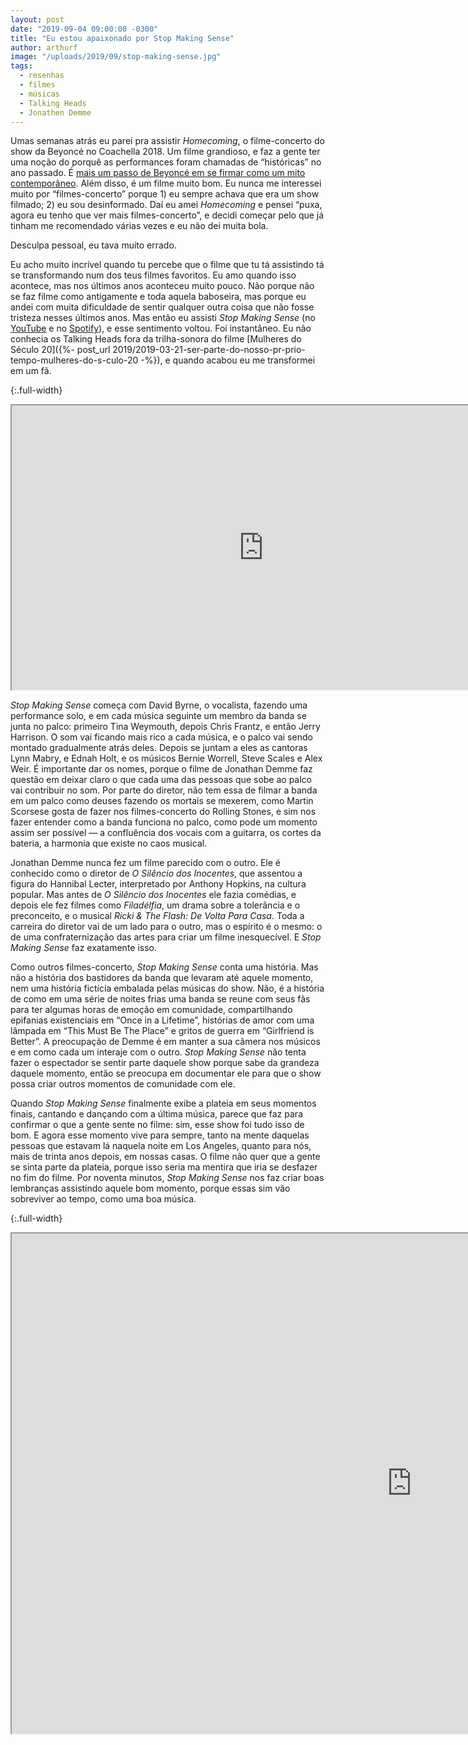 ```yaml
---
layout: post
date: "2019-09-04 09:00:00 -0300"
title: "Eu estou apaixonado por Stop Making Sense"
author: arthurf
image: "/uploads/2019/09/stop-making-sense.jpg"
tags:
  - resenhas
  - filmes
  - músicas
  - Talking Heads
  - Jonathen Demme
---
```


Umas semanas atrás eu parei pra assistir _Homecoming_, o filme-concerto do show da Beyoncé no Coachella 2018. Um filme grandioso, e faz a gente ter uma noção do porquê as performances foram chamadas de “históricas” no ano passado. É [mais um passo de Beyoncé em se firmar como um mito contemporâneo](https://www.vox.com/culture/2018/4/16/17242608/beyonce-coachella-paradox-icon). Além disso, é um filme muito bom. Eu nunca me interessei muito por “filmes-concerto” porque 1) eu sempre achava que era um show filmado; 2) eu sou desinformado. Daí eu amei _Homecoming_ e pensei “puxa, agora eu tenho que ver mais filmes-concerto”, e decidi começar pelo que já tinham me recomendado várias vezes e eu não dei muita bola.

Desculpa pessoal, eu tava muito errado.

Eu acho muito incrível quando tu percebe que o filme que tu tá assistindo tá se transformando num dos teus filmes favoritos. Eu amo quando isso acontece, mas nos últimos anos aconteceu muito pouco. Não porque não se faz filme como antigamente e toda aquela baboseira, mas porque eu andei com muita dificuldade de sentir qualquer outra coisa que não fosse tristeza nesses últimos anos. Mas então eu assisti _Stop Making Sense_ (no [YouTube](https://youtu.be/6bjnRrvx88Y) e no [Spotify](https://open.spotify.com/album/4FR8Z6TvIsC56NLyNomNRE)), e esse sentimento voltou. Foi instantâneo. Eu não conhecia os Talking Heads fora da trilha-sonora do filme [Mulheres do Século 20]({%- post_url 2019/2019-03-21-ser-parte-do-nosso-pr-prio-tempo-mulheres-do-s-culo-20 -%}), e quando acabou eu me transformei em um fã.

{:.full-width}
<iframe width="806" height="455" src="https://www.youtube-nocookie.com/embed/_ZhmsrUOezI"  allow="accelerometer; autoplay; encrypted-media; gyroscope; picture-in-picture" allowfullscreen></iframe>

_Stop Making Sense_ começa com David Byrne, o vocalista, fazendo uma performance solo, e em cada música seguinte um membro da banda se junta no palco: primeiro Tina Weymouth, depois Chris Frantz, e então Jerry Harrison. O som vai ficando mais rico a cada música, e o palco vai sendo montado gradualmente atrás deles. Depois se juntam a eles as cantoras Lynn Mabry, e Ednah Holt, e os músicos Bernie Worrell, Steve Scales e Alex Weir. É importante dar os nomes, porque o filme de Jonathan Demme faz questão em deixar claro o que cada uma das pessoas que sobe ao palco vai contribuir no som. Por parte do diretor, não tem essa de filmar a banda em um palco como deuses fazendo os mortais se mexerem, como Martin Scorsese gosta de fazer nos filmes-concerto do Rolling Stones, e sim nos fazer entender como a banda funciona no palco, como pode um momento assim ser possível — a confluência dos vocais com a guitarra, os cortes da bateria, a harmonia que existe no caos musical.

Jonathan Demme nunca fez um filme parecido com o outro. Ele é conhecido como o diretor de _O Silêncio dos Inocentes_, que assentou a figura do Hannibal Lecter, interpretado por Anthony Hopkins, na cultura popular. Mas antes de _O Silêncio dos Inocentes_ ele fazia comédias, e depois ele fez filmes como _Filadélfia_, um drama sobre a tolerância e o preconceito, e o musical _Ricki & The Flash: De Volta Para Casa_. Toda a carreira do diretor vai de um lado para o outro, mas o espírito é o mesmo: o de uma confraternização das artes para criar um filme inesquecível. E _Stop Making Sense_ faz exatamente isso.

Como outros filmes-concerto, _Stop Making Sense_ conta uma história. Mas não a história dos bastidores da banda que levaram até aquele momento, nem uma história fictícia embalada pelas músicas do show. Não, é a história de como em uma série de noites frias uma banda se reune com seus fãs para ter algumas horas de emoção em comunidade, compartilhando epifanias existenciais em “Once in a Lifetime”, histórias de amor com uma lâmpada em “This Must Be The Place” e gritos de guerra em “Girlfriend is Better”. A preocupação de Demme é em manter a sua câmera nos músicos e em como cada um interaje com o outro. _Stop Making Sense_ não tenta fazer o espectador se sentir parte daquele show porque sabe da grandeza daquele momento, então se preocupa em documentar ele para que o show possa criar outros momentos de comunidade com ele.

Quando _Stop Making Sense_ finalmente exibe a plateia em seus momentos finais, cantando e dançando com a última música, parece que faz para confirmar o que a gente sente no filme: sim, esse show foi tudo isso de bom. E agora esse momento vive para sempre, tanto na mente daquelas pessoas que estavam lá naquela noite em Los Angeles, quanto para nós, mais de trinta anos depois, em nossas casas. O filme não quer que a gente se sinta parte da plateia, porque isso seria ma mentira que iria se desfazer no fim do filme. Por noventa minutos, _Stop Making Sense_ nos faz criar boas lembranças assistindo aquele bom momento, porque essas sim vão sobreviver ao tempo, como uma boa música.

{:.full-width}
<iframe width="1280" height="800" src="https://www.youtube-nocookie.com/embed/6bjnRrvx88Y"  allow="accelerometer; autoplay; encrypted-media; gyroscope; picture-in-picture" allowfullscreen></iframe>
